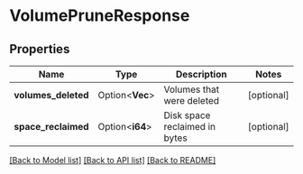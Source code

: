 # VolumePruneResponse

## Properties

Name | Type | Description | Notes
------------ | ------------- | ------------- | -------------
**volumes_deleted** | Option<**Vec<String>**> | Volumes that were deleted | [optional]
**space_reclaimed** | Option<**i64**> | Disk space reclaimed in bytes | [optional]

[[Back to Model list]](../README.md#documentation-for-models) [[Back to API list]](../README.md#documentation-for-api-endpoints) [[Back to README]](../README.md)


